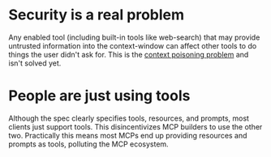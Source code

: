 # Security is a real problem

Any enabled tool (including built-in tools like web-search) that may provide untrusted information into the context-window can affect other tools to do things the user didn't ask for. This is the [context poisoning problem](https://www.backslash.security/blog/simulating-a-vulnerable-mcp-server-for-context-poisoning) and isn't solved yet.

# People are just using tools

Although the spec clearly specifies tools, resources, and prompts, most clients just support tools. This disincentivizes MCP builders to use the other two. Practically this means most MCPs end up providing resources and prompts as tools, polluting the MCP ecosystem.
